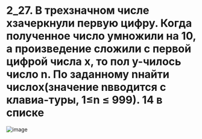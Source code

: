 # 2_27. В трехзначном числе xзачеркнули первую цифру. Когда полученное число умножили на 10, а произведение сложили с первой цифрой числа x, то пол  у-чилось число n. По заданному nнайти числоx(значение nвводится с клавиа-туры, 1≤n ≤ 999). 14 в списке
![image](https://user-images.githubusercontent.com/113889059/216422220-6b4706d0-1398-4113-b098-7677f6dce78a.png)



